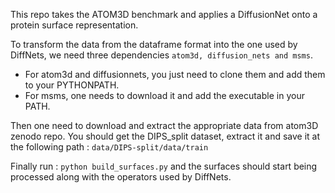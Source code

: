 This repo takes the ATOM3D benchmark and applies 
a DiffusionNet onto a protein surface representation.

To transform the data from the dataframe format into the one
used by DiffNets, we need three dependencies
`atom3d, diffusion_nets and msms`.

- For atom3d and diffusionnets, you just need to clone 
them and add them to your PYTHONPATH.
- For msms, one needs to download it and add the executable 
in your PATH.

Then one need to download and extract the appropriate data from atom3D zenodo repo.
You should get the DIPS_split dataset, extract it and save it at the following path :
`data/DIPS-split/data/train`

Finally run :
`python build_surfaces.py`
and the surfaces should start being processed along with the operators used by DiffNets.
